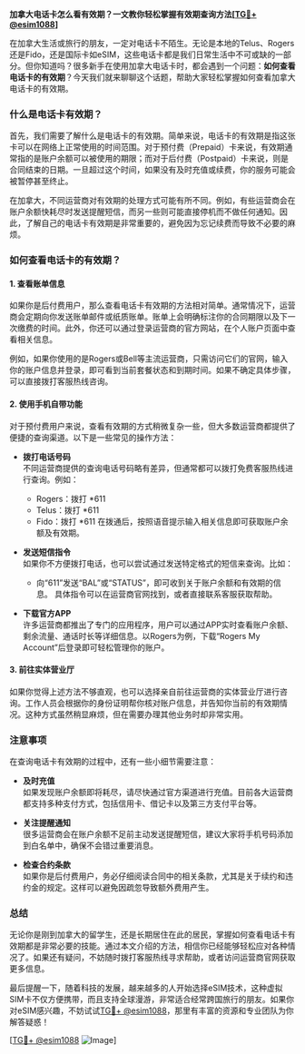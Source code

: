 **加拿大电话卡怎么看有效期？一文教你轻松掌握有效期查询方法[[TG💪+ @esim1088](https://t.me/s/esim1088)]**

在加拿大生活或旅行的朋友，一定对电话卡不陌生。无论是本地的Telus、Rogers还是Fido，还是国际卡如eSIM，这些电话卡都是我们日常生活中不可或缺的一部分。但你知道吗？很多新手在使用加拿大电话卡时，都会遇到一个问题：**如何查看电话卡的有效期**？今天我们就来聊聊这个话题，帮助大家轻松掌握如何查看加拿大电话卡的有效期。

### 什么是电话卡有效期？

首先，我们需要了解什么是电话卡的有效期。简单来说，电话卡的有效期是指这张卡可以在网络上正常使用的时间范围。对于预付费（Prepaid）卡来说，有效期通常指的是账户余额可以被使用的期限；而对于后付费（Postpaid）卡来说，则是合同结束的日期。一旦超过这个时间，如果没有及时充值或续费，你的服务可能会被暂停甚至终止。

在加拿大，不同运营商对有效期的处理方式可能有所不同。例如，有些运营商会在账户余额快耗尽时发送提醒短信，而另一些则可能直接停机而不做任何通知。因此，了解自己的电话卡有效期是非常重要的，避免因为忘记续费而导致不必要的麻烦。

### 如何查看电话卡的有效期？

#### 1. 查看账单信息

如果你是后付费用户，那么查看电话卡有效期的方法相对简单。通常情况下，运营商会定期向你发送账单邮件或纸质账单。账单上会明确标注你的合同期限以及下一次缴费的时间。此外，你还可以通过登录运营商的官方网站，在个人账户页面中查看相关信息。

例如，如果你使用的是Rogers或Bell等主流运营商，只需访问它们的官网，输入你的账户信息并登录，即可看到当前套餐状态和到期时间。如果不确定具体步骤，可以直接拨打客服热线咨询。

#### 2. 使用手机自带功能

对于预付费用户来说，查看有效期的方式稍微复杂一些，但大多数运营商都提供了便捷的查询渠道。以下是一些常见的操作方法：

- **拨打电话号码**  
  不同运营商提供的查询电话号码略有差异，但通常都可以拨打免费客服热线进行查询。例如：
  - Rogers：拨打 *611
  - Telus：拨打 *611
  - Fido：拨打 *611
  在拨通后，按照语音提示输入相关信息即可获取账户余额及有效期。

- **发送短信指令**  
  如果你不方便拨打电话，也可以尝试通过发送特定格式的短信来查询。比如：
  - 向“611”发送“BAL”或“STATUS”，即可收到关于账户余额和有效期的信息。
  具体指令可以在运营商官网找到，或者直接联系客服获取帮助。

- **下载官方APP**  
  许多运营商都推出了专门的应用程序，用户可以通过APP实时查看账户余额、剩余流量、通话时长等详细信息。以Rogers为例，下载“Rogers My Account”后登录即可轻松管理你的账户。

#### 3. 前往实体营业厅

如果你觉得上述方法不够直观，也可以选择亲自前往运营商的实体营业厅进行咨询。工作人员会根据你的身份证明帮你核对账户信息，并告知你当前的有效期情况。这种方式虽然稍显麻烦，但在需要办理其他业务时却非常实用。

### 注意事项

在查询电话卡有效期的过程中，还有一些小细节需要注意：

- **及时充值**  
  如果发现账户余额即将耗尽，请尽快通过官方渠道进行充值。目前各大运营商都支持多种支付方式，包括信用卡、借记卡以及第三方支付平台等。

- **关注提醒通知**  
  很多运营商会在账户余额不足前主动发送提醒短信，建议大家将手机号码添加到白名单中，确保不会错过重要消息。

- **检查合约条款**  
  如果你是后付费用户，务必仔细阅读合同中的相关条款，尤其是关于续约和违约金的规定。这样可以避免因疏忽导致额外费用产生。

### 总结

无论你是刚到加拿大的留学生，还是长期居住在此的居民，掌握如何查看电话卡有效期都是非常必要的技能。通过本文介绍的方法，相信你已经能够轻松应对各种情况了。如果还有疑问，不妨随时拨打客服热线寻求帮助，或者访问运营商官网获取更多信息。

最后提醒一下，随着科技的发展，越来越多的人开始选择eSIM技术，这种虚拟SIM卡不仅方便携带，而且支持全球漫游，非常适合经常跨国旅行的朋友。如果你对eSIM感兴趣，不妨试试[TG💪+ @esim1088](https://t.me/s/esim1088)，那里有丰富的资源和专业团队为你解答疑惑！

[[TG💪+ @esim1088](https://t.me/s/esim1088) ![Image](https://i.postimg.cc/4NQfJmqS/Snipaste-2025-05-13-00-14-12.png)]